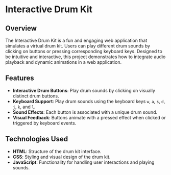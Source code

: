 # Interactive Drum Kit

## Overview

The Interactive Drum Kit is a fun and engaging web application that simulates a virtual drum kit. Users can play different drum sounds by clicking on buttons or pressing corresponding keyboard keys. Designed to be intuitive and interactive, this project demonstrates how to integrate audio playback and dynamic animations in a web application.

## Features

- **Interactive Drum Buttons**: Play drum sounds by clicking on visually distinct drum buttons.
- **Keyboard Support**: Play drum sounds using the keyboard keys `w`, `a`, `s`, `d`, `j`, `k`, and `l`.
- **Sound Effects**: Each button is associated with a unique drum sound.
- **Visual Feedback**: Buttons animate with a pressed effect when clicked or triggered by keyboard events.

## Technologies Used

- **HTML**: Structure of the drum kit interface.
- **CSS**: Styling and visual design of the drum kit.
- **JavaScript**: Functionality for handling user interactions and playing sounds.
